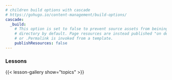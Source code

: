 ```yaml
---
# children build options with cascade
# https://gohugo.io/content-management/build-options/
cascade:
  _build:
    # This option is set to false to prevent source assets from beining published to the build 
    # directory by default. Page resources are instead published "on demand" when their .RelPermalink
    # or .Permalink is invoked from a template.
    publishResources: false
---
```


### Lessons

{{< lesson-gallery show="topics" >}}
